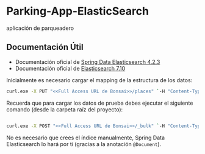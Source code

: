 # Parking-App-ElasticSearch
 aplicación de parqueadero

## Documentación Útil
- Documentación oficial de [Spring Data Elasticsearch 4.2.3](https://docs.spring.io/spring-data/elasticsearch/docs/4.2.3/reference/html/#new-features)
- Documentación oficial de [Elasticsearch 7.10](https://www.elastic.co/guide/en/elasticsearch/reference/7.10/index.html)

Inicialmente es necesario cargar el mapping de la estructura de los datos:
```bash
curl.exe -X PUT "<<Full Access URL de Bonsai>>/places" `-H "Content-Type: application/json" ` --data "@Parking_mapping.json"

``````

Recuerda que para cargar los datos de prueba debes ejecutar el siguiente comando (desde la carpeta raíz del proyecto):
```bash

curl.exe -X POST "<<Full Access URL de Bonsai>>/_bulk" `-H "Content-Type: application/json" ` --data-binary "@Parking_bulk.ndjson"
```
No es necesario que crees el índice manualmente, Spring Data Elasticsearch lo hará por ti (gracias a la anotación `@Document`).
